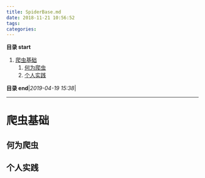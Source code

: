 ```yaml
---
title: SpiderBase.md
date: 2018-11-21 10:56:52
tags: 
categories: 
---
```


**目录 start**
 
1. [爬虫基础](#爬虫基础)
    1. [何为爬虫](#何为爬虫)
    1. [个人实践](#个人实践)

**目录 end**|_2019-04-19 15:38_|
****************************************
# 爬虫基础

## 何为爬虫

## 个人实践

